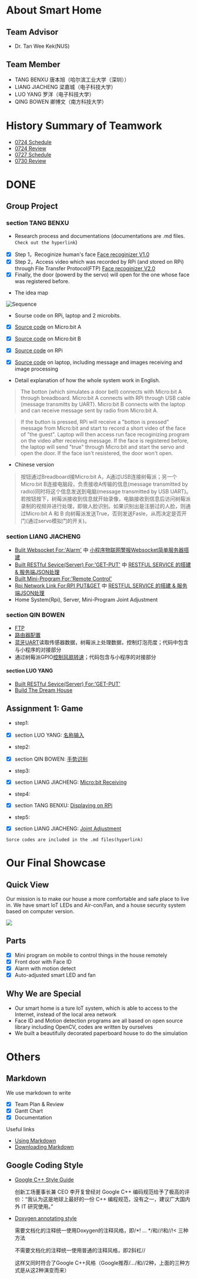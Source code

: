 # About Smart Home 

## Team Advisor

- Dr. Tan Wee Kek(NUS)

## Team Member

- TANG BENXU 唐本旭（哈尔滨工业大学（深圳））
- LIANG JIACHENG 梁嘉城（电子科技大学）
- LUO YANG 罗洋（电子科技大学）
- QING BOWEN 卿博文（南方科技大学）

# History Summary of Teamwork

- [0724 Schedule](https://github.com/TANGBEN7/Smart_Home_Management/blob/master/Project%20Management/7-24%20Schedule.md)
- [0724 Review](https://github.com/TANGBEN7/Smart_Home_Management/blob/master/Project%20Management/0727-Review.md)
- [0727 Schedule](https://github.com/TANGBEN7/Smart_Home_Management/blob/master/Project%20Management/0727%20Schedule.md)
- [0730 Review](https://github.com/TANGBEN7/Smart_Home_Management/blob/master/Project%20Management/0730%20Review.md)

# DONE
## Group Project
### **section TANG BENXU**
- Research process and documentations (documentations are .md files. `Check out the hyperlink`)
- [x] Step 1，Recoginize human's face [Face recoginizer V1.0](人脸检测并识别.md)
- [x] Step 2，Access video which was recorded by RPi (and stored on RPi) through File Transfer Protocol(FTP) [Face recoginizer V2.0](Laptop通过FTP访问树莓派中视频文件.md)
- [x] Finally, the door (powerd by the servo) will open for the one whose face was registered before.

- The idea map

![Sequence](https://github.com/TANGBEN7/Smart_Home_Management/blob/master/Project%20Management/Sequence.JPG)

- Sourse code on RPi, laptop and 2 microbits.

- [x] [Source code](https://github.com/TANGBEN7/Smart_Home_Management/blob/master/Face%20ID%20Final%20Version/button_link.js) on Micro:bit A

- [x] [Source code](https://github.com/TANGBEN7/Smart_Home_Management/blob/master/Face%20ID%20Final%20Version/Laptop_edge.js) on Micro:bit B

- [x] [Source code](https://github.com/TANGBEN7/Smart_Home_Management/blob/master/Face%20ID%20Final%20Version/RPi/Record.py) on RPi

- [x] [Source code](https://github.com/TANGBEN7/Smart_Home_Management/blob/master/Face%20ID%20Final%20Version/Laptop/Laptop.py) on laptop, including message and images receiving and image processing

- Detail explanation of how the whole system work in English. 

> The botton (which simulates a door bell) connects with Micro:bit A through breadboard. Micro:bit A connects with RPi through USB cable (message transmitts by UART). Micro:bit B connects with the laptop and can receive message sent by radio from Micro:bit A.

> If the button is pressed, RPi will receive a "botton is pressed" message from Micro:bit and start to record a short video of the face of "the guest". Laptop will then access run face recoginizing program on the video after receiving message. If the face is registered before, the laptop will send "true" through Micro:bit and start the servo and open the door. If the face isn't resistered, the door won't open. 

- Chinese version

> 按钮通过Breadboard接Micro:bit A，A通过USB连接树莓派；另一个Micro:bit B连接电脑段，负责接收A传输的信息(message transmitted by radio)同时将这个信息发送到电脑(message transmitted by USB UART)。若按钮按下，树莓派接收到信息就开始录像，电脑接收到信息后访问树莓派录制的视频并进行处理，即做人脸识别。如果识别出是注册过的人脸，则通过Micro:bit A 和 B 向树莓派发送True，否则发送Fasle，从而决定是否开门(通过servo模拟门的开关)。


### section LIANG JIACHENG

* [Bulit Websocket For:'Alarm'](/Websocket)   中   [小程序物联网警报Websocket简单服务器搭建](https://github.com/TANGBEN7/Smart_Home_Management/blob/master/Websocket/%E5%B0%8F%E7%A8%8B%E5%BA%8F%E7%89%A9%E8%81%94%E7%BD%91%E8%AD%A6%E6%8A%A5Websocket%E7%AE%80%E5%8D%95%E6%9C%8D%E5%8A%A1%E5%99%A8%E6%90%AD%E5%BB%BA.md)
* [Built RESTful Sevice(Server) For:'GET-PUT'](/Server_get_put)   中   [RESTFUL SERVICE 的搭建 & 服务端JSON处理](https://github.com/TANGBEN7/Smart_Home_Management/blob/master/Server_get_put/RESTFUL%20SERVICE%20%E7%9A%84%E6%90%AD%E5%BB%BA%20%26%20%E6%9C%8D%E5%8A%A1%E7%AB%AFJSON%E5%A4%84%E7%90%86.md)
* [Built Mini-Program For:'Remote Control'](https://github.com/JACKPURCELL/NUSSmartHome)
* [Rpi Network Link For:RPI PUT&GET](/Run_on_Rpi)    中    [RESTFUL SERVICE 的搭建 & 服务端JSON处理](https://github.com/TANGBEN7/Smart_Home_Management/blob/master/Server_get_put/RESTFUL%20SERVICE%20%E7%9A%84%E6%90%AD%E5%BB%BA%20%26%20%E6%9C%8D%E5%8A%A1%E7%AB%AFJSON%E5%A4%84%E7%90%86.md)
* Home System(Rpi), Server, Mini-Program Joint Adjustment

### section QIN BOWEN
- [FTP](树莓派搭建ftp服务器配置本地用户访问.md)
- [路由器配置](树莓派热点路由器配置.md)
- [蓝牙UART](https://github.com/TANGBEN7/Smart_Home_Management/blob/master/Run_on_Rpi/Light_Rpi.py)读取传感器数据，树莓派上处理数据，控制灯泡亮度；代码中包含与小程序的对接部分
- 通过树莓派GPIO[控制风扇转速](https://github.com/TANGBEN7/Smart_Home_Management/blob/master/Run_on_Rpi/Fan_Rpi.py)；代码包含与小程序的对接部分
#### section LUO YANG

* [Built RESTful Sevice(Server) For:'GET-PUT'](/Server_get_put)
* [Build The Dream House](1.jpg)

## Assignment 1: Game

- step1: 
- [x] section LUO YANG: [名称输入](/down-1.js)
- step2:
- [x] section QIN BOWEN: [手势识别](/ges-1.js)
- step3:
- [x] section LIANG JIACHENG: [Micro:bit Receiving](/receive.js)
- step4:
- [x] section TANG BENXU: [Displaying on RPi](/树莓派启动与通信.md)
- step5:
- [x] section LIANG JIACHENG: [Joint Adjustment](https://github.com/TANGBEN7/Smart_Home_Management/tree/master/Assignment)

`Sorce codes are included in the .md files(hyperlink)`


# Our Final Showcase
## Quick View
Our mission is to make our house a more comfortable and safe place to live in. We have smart IoT LEDs and Air-con/Fan, and a house security system based on computer version.

![](https://github.com/TANGBEN7/Smart_Home_Management/blob/master/Final%20Showcase/img/01_small.JPG)

## Parts
- [x] Mini program on mobile to control things in the house remotely
- [x] Front door with Face ID
- [x] Alarm with motion detect
- [x] Auto-adjusted smart LED and fan

## Why We are Special
- Our smart home is a ture IoT system, which is able to access to the Internet, instead of the local area network
- Face ID and Motion detection programs are all based on open source library including OpenCV, codes are written by ourselves
- We built a beautifully decorated paperboard house to do the simulation

# Others
## Markdown
We use markdown to write

- [x] Team Plan & Review
- [x] Gantt Chart
- [x] Documentation

Useful links

- [Using Markdown](https://www.zybuluo.com/mdeditor)
- [Downloading Markdown](https://www.zybuluo.com/cmd/)

## Google Coding Style

- [Google C++ Style Guide](https://google.github.io/styleguide/cppguide.html) 

  创新工场董事长兼 CEO 李开复曾经对 Google C++ 编码规范给予了极高的评价：“我认为这是地球上最好的一份 C++ 编程规范，没有之一，建议广大国内外 IT 研究使用。”
  
  
- [Doxygen annotating style](http://www.doxygen.nl/)
  
  需要文档化的注释统一使用Doxygen的注释风格，即/*! … */和//!和//!< 三种方法
  
  不需要文档化的注释统一使用普通的注释风格，即2斜杠//
  
  这样又同时符合了Google C++风格（Google推荐/*…*/和//2种，上面的三种方式是从这2种演变而来）






